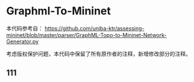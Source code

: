 # Graphml-To-Mininet

本代码参考自：
https://github.com/uniba-ktr/assessing-mininet/blob/master/parser/GraphML-Topo-to-Mininet-Network-Generator.py

考虑版权保护问题，本代码中保留了所有原作者的注释，新增修改部分的注释。

## 111
